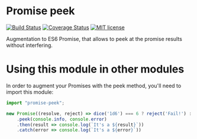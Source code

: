 # Promise peek
[![Build Status](https://travis-ci.org/hypescript/promise-peek.svg?branch=master)](https://travis-ci.org/hypescript/promise-peek.svg?branch=master)
[![Coverage Status](https://coveralls.io/repos/github/hypescript/promise-peek/badge.svg?branch=master)](https://coveralls.io/github/hypescript/promise-peek?branch=master)
[![MIT license](http://img.shields.io/badge/license-MIT-brightgreen.svg)](http://opensource.org/licenses/MIT)

Augmentation to ES6 Promise, that allows to peek at the promise results without interfering.

# Using this module in other modules

In order to augment your Promises with the peek method, you'll need to import this module:

```typescript
import "promise-peek";

new Promise((resolve, reject) => dice('1d6') === 6 ? reject('Fail!') : resolve('Success!'))
    .peek(console.info, console.error)
    .then(result => console.log(`It's a ${result}`))
    .catch(error => console.log(`It's a ${error}`))
  
```

